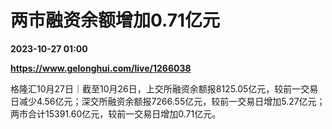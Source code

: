 # 两市融资余额增加0.71亿元

**2023-10-27 01:00**

**https://www.gelonghui.com/live/1266038**

格隆汇10月27日｜截至10月26日，上交所融资余额报8125.05亿元，较前一交易日减少4.56亿元；深交所融资余额报7266.55亿元，较前一交易日增加5.27亿元；两市合计15391.60亿元，较前一交易日增加0.71亿元。